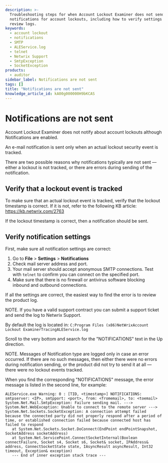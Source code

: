 ```yaml
---
description: >-
  Troubleshooting steps for when Account Lockout Examiner does not send email
  notifications for account lockouts, including how to verify settings and
  review logs.
keywords:
  - account lockout
  - notifications
  - SMTP
  - ALEService.log
  - telnet
  - Netwrix Support
  - SmtpException
  - SocketException
products:
  - auditor
sidebar_label: Notifications are not sent
tags: []
title: "Notifications are not sent"
knowledge_article_id: kA00g000000H9bKCAS
---
```


# Notifications are not sent

Account Lockout Examiner does not notify about account lockouts although Notifications are enabled.

An e-mail notification is sent only when an actual lockout security event is tracked.

There are two possible reasons why notifications typically are not sent — either a lockout is not tracked, or there are errors during sending of the notification.

## Verify that a lockout event is tracked

To make sure that an actual lockout event is tracked, verify that the lockout timestamp is correct. If it is not, refer to the following KB article: https://kb.netwrix.com/2763

If the lockout timestamp is correct, then a notification should be sent.

## Verify notification settings

First, make sure all notification settings are correct:

1. Go to **File** > **Settings** > **Notifications**
2. Check mail server address and port.
3. Your mail server should accept anonymous SMTP connections. Test with `telnet` to confirm you can connect on the specified port.
4. Make sure that there is no firewall or antivirus software blocking inbound and outbound connections.

If all the settings are correct, the easiest way to find the error is to review the product log.

NOTE. If you have a valid support contract you can submit a support ticket and send the log to Netwrix Support.

By default the log is located in:
`C:Program Files (x86)NetWrixAccount Lockout ExaminerTracingALEService.log`

Scroll to the very bottom and search for the "NOTIFICATIONS" text in the Up direction.

NOTE. Messages of Notification type are logged only in case an error occurred. If there are no such messages, then either there were no errors during notification sending, or the product did not try to send it at all — there were no lockout events tracked.

When you find the corresponding "NOTIFICATIONS" message, the error message is listed in the second line, for example:

```text
ALEService.exe Warning: 0 : [TID, <timestamp>] NOTIFICATIONS: smtpserver: <IP>, smtpport: <port>, from: <fromemail>, to: <toemail>
System.Net.Mail.SmtpException: Failure sending mail. ---> System.Net.WebException: Unable to connect to the remote server ---> System.Net.Sockets.SocketException: A connection attempt failed because the connected party did not properly respond after a period of time, or established connection failed because connected host has failed to respond
   at System.Net.Sockets.Socket.DoConnect(EndPoint endPointSnapshot, SocketAddress socketAddress)
   at System.Net.ServicePoint.ConnectSocketInternal(Boolean connectFailure, Socket s4, Socket s6, Socket& socket, IPAddress& address, ConnectSocketState state, IAsyncResult asyncResult, Int32 timeout, Exception& exception)
   --- End of inner exception stack trace ---
```
